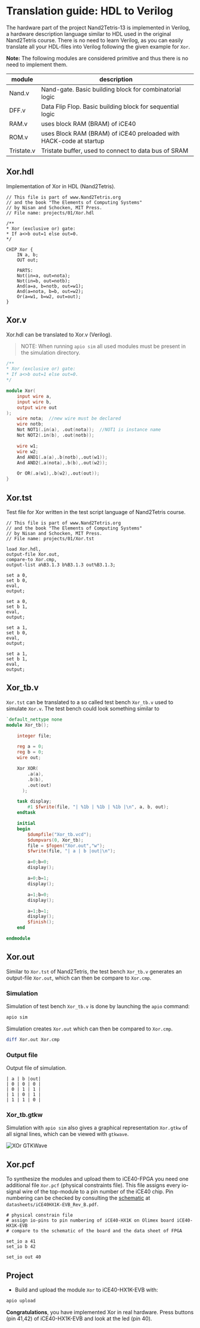 
# Translation guide: HDL to Verilog

The hardware part of the project Nand2Tetris-13 is implemented in Verilog, a hardware description language similar to HDL used in the original Nand2Tetris course.
There is no need to learn Verilog, as you can easily translate all your HDL-files into Verilog following the given example for `Xor`.

**Note:**
The following modules are considered primitive and thus there is no need to implement them.

|module|description|
|-|-|
|Nand.v|Nand-gate. Basic building block for combinatorial logic|
|DFF.v|Data Flip Flop. Basic building block for sequential logic|
|RAM.v|uses block RAM (BRAM) of iCE40|
|ROM.v|uses Block RAM (BRAM) of iCE40 preloaded with HACK-code at startup|
|Tristate.v|Tristate buffer, used to connect to data bus of SRAM|

## Xor.hdl

Implementation of Xor in HDL (Nand2Tetris).

```text
// This file is part of www.Nand2Tetris.org
// and the book "The Elements of Computing Systems"
// by Nisan and Schocken, MIT Press.
// File name: projects/01/Xor.hdl

/**
* Xor (exclusive or) gate:
* If a<>b out=1 else out=0.
*/

CHIP Xor {
    IN a, b;
    OUT out;

    PARTS:
    Not(in=a, out=nota);
    Not(in=b, out=notb);
    And(a=a, b=notb, out=w1);
    And(a=nota, b=b, out=w2);
    Or(a=w1, b=w2, out=out);
}
```

## Xor.v

Xor.hdl can be translated to Xor.v (Verilog).

> NOTE: When running `apio sim` all used modules must be present in the simulation directory.

```verilog
/**
* Xor (exclusive or) gate:
* If a<>b out=1 else out=0.
*/

module Xor(
    input wire a,
    input wire b,
    output wire out
);
    wire nota;  //new wire must be declared
    wire notb;
    Not NOT1(.in(a), .out(nota));  //NOT1 is instance name
    Not NOT2(.in(b), .out(notb));

    wire w1;
    wire w2;
    And AND1(.a(a),.b(notb),.out(w1));
    And AND2(.a(nota),.b(b),.out(w2));

    Or OR(.a(w1),.b(w2),.out(out));
}
```

## Xor.tst

Test file for Xor written in the test script language of Nand2Tetris course.

```test
// This file is part of www.Nand2Tetris.org
// and the book "The Elements of Computing Systems"
// by Nisan and Schocken, MIT Press.
// File name: projects/01/Xor.tst

load Xor.hdl,
output-file Xor.out,
compare-to Xor.cmp,
output-list a%B3.1.3 b%B3.1.3 out%B3.1.3;

set a 0,
set b 0,
eval,
output;

set a 0,
set b 1,
eval,
output;

set a 1,
set b 0,
eval,
output;

set a 1,
set b 1,
eval,
output;
```

## Xor_tb.v

`Xor.tst` can be translated to a so called test bench `Xor_tb.v` used to simulate `Xor.v`.
The test bench could look something similar to

```verilog
`default_nettype none
module Xor_tb();

    integer file;

    reg a = 0;
    reg b = 0;
    wire out;

    Xor XOR(
        .a(a),
        .b(b),
        .out(out)
      );

    task display;
        #1 $fwrite(file, "| %1b | %1b | %1b |\n", a, b, out);
    endtask

    initial
    begin
        $dumpfile("Xor_tb.vcd");
        $dumpvars(0, Xor_tb);
        file = $fopen("Xor.out","w");
        $fwrite(file, "| a | b |out|\n");

        a=0;b=0;
        display();

        a=0;b=1;
        display();

        a=1;b=0;
        display();

        a=1;b=1;
        display();
        $finish();
    end

endmodule
```

## Xor.out

Similar to `Xor.tst` of Nand2Tetris, the test bench `Xor_tb.v` generates an output-file `Xor.out`, which can then be compare to `Xor.cmp`.

### Simulation

Simulation of test bench `Xor_tb.v` is done by launching the `apio` command:

```sh
apio sim
```

Simulation creates `Xor.out` which can then be compared to `Xor.cmp`.

```sh
diff Xor.out Xor.cmp
```

### Output file

Output file of simulation.

```text
| a | b |out|
| 0 | 0 | 0 |
| 0 | 1 | 1 |
| 1 | 0 | 1 |
| 1 | 1 | 0 |
```

### Xor_tb.gtkw

Simulation with `apio sim` also gives a graphical representation `Xor.gtkw` of all signal lines, which can be viewed with `gtkwave`.

![XOr GTKWave](figs/Xor_gtkw.png)

## Xor.pcf

To synthesize the modules and upload them to iCE40-FPGA you need one additional file `Xor.pcf` (physical constraints file).
This file assigns every io-signal wire of the top-module to a pin number of the iCE40 chip.
Pin numbering can be checked by consulting the [schematic](../../datasheets/iCE40HX1K-EVB_Rev_B.pdf) at `datasheets/iCE40HX1K-EVB_Rev_B.pdf`.

```pcf
# physical constrain file
# assign io-pins to pin numbering of iCE40-HX1K on Olimex board iCE40-HX1K-EVB
# compare to the schematic of the board and the data sheet of FPGA

set_io a 41
set_io b 42

set_io out 40
```

## Project

* Build and upload  the module `Xor` to iCE40-HX1K-EVB with:

```sh
apio upload
```

**Congratulations**, you have implemented Xor in real hardware. Press buttons (pin 41,42) of iCE40-HX1K-EVB and look at the led (pin 40).
